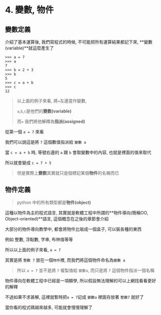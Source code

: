 # 4. 變數, 物件

## 變數定義

介紹了基本運算後, 我們寫程式的時候, 不可能把所有運算結果都記下來, **變數\(variable\)**就這麼產生了

```
>>> a = 7
>>> a
7
>>> b = 2 + 3
>>> b
5
>>> c = a + b
>>> c
12
```

> 以上面的例子來看, 將`=`左邊當作變數, 
>
> `a`,`b`,`c`是他們的**變數\(variable\)**
>
> 而`=` 我們將他解釋為**指派\(assigned\)**

從第一個 `a = 7` 來看

我們可以說這是將 `7` 這個數值指派給 `變數 a`

當 `c = a + b` 時, 等號右邊的 `a` 跟 `b` 會取變數中的內容, 也就是裡面的值來取代

所以就會變成 `c = 7 + 5`

> 但是實際上**變數**其實就只是個標記某個**物件**的名稱而已

## 物件定義

> python 中的所有類型都是**物件\(object\)**

這種以物件為主的程式語言, 其實就是軟體工程中所謂的**物件導向\(簡稱OO, Object-oriented\)**語言, 這個概念在之後的章節會介紹

大部分的物件導向教學中, 都會將物件比喻成一個盒子, 可以裝各種的東西

例如 整數, 浮點數, 字串, 布林值等等

所以以上面的例子來看, `a = 7`

其實是將 `整數 7` 放在一個`物件`裡, 而我們將這個物件命名為`變數 a`

> 所以 `a = 7` 並不是將 `7` 複製值給 `變數a`, 而只是將 `7` 這個物件指派一個名稱

物件導向在軟體工程中已經是一項顯學, 所以假設無法理解的可以上網找看看更好的解釋

不過如果不求甚解, 這裡就暫時把``a = 7``記成 `變數a` 裡面存放著 `整數7` 就好了

當你看的程式碼越來越多, 可能就會慢慢理解了